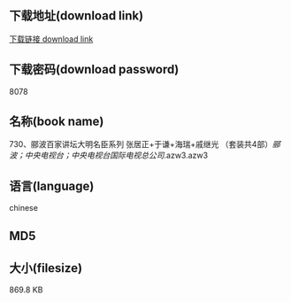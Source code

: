 ## 下载地址(download link)
[下载链接 download link](https://voluble-croquembouche-d321dc.netlify.app/?s=730%E3%80%81%E9%83%A6%E6%B3%A2%E7%99%BE%E5%AE%B6%E8%AE%B2%E5%9D%9B%E5%A4%A7%E6%98%8E%E5%90%8D%E8%87%A3%E7%B3%BB%E5%88%97+%E5%BC%A0%E5%B1%85%E6%AD%A3%2B%E4%BA%8E%E8%B0%A6%2B%E6%B5%B7%E7%91%9E%2B%E6%88%9A%E7%BB%A7%E5%85%89+%EF%BC%88%E5%A5%97%E8%A3%85%E5%85%B14%E9%83%A8%EF%BC%89_%E9%83%A6%E6%B3%A2%EF%BC%9B%E4%B8%AD%E5%A4%AE%E7%94%B5%E8%A7%86%E5%8F%B0%EF%BC%9B%E4%B8%AD%E5%A4%AE%E7%94%B5%E8%A7%86%E5%8F%B0%E5%9B%BD%E9%99%85%E7%94%B5%E8%A7%86%E6%80%BB%E5%85%AC%E5%8F%B8_.azw3)

## 下载密码(download password)
8078

## 名称(book name)
730、郦波百家讲坛大明名臣系列 张居正+于谦+海瑞+戚继光 （套装共4部）_郦波；中央电视台；中央电视台国际电视总公司_.azw3.azw3

## 语言(language)
chinese

## MD5


## 大小(filesize)
869.8 KB
